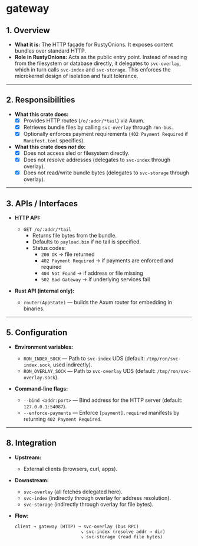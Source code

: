 # gateway

## 1. Overview
- **What it is:** The HTTP façade for RustyOnions. It exposes content bundles over standard HTTP.  
- **Role in RustyOnions:** Acts as the public entry point. Instead of reading from the filesystem or database directly, it delegates to `svc-overlay`, which in turn calls `svc-index` and `svc-storage`. This enforces the microkernel design of isolation and fault tolerance.

---

## 2. Responsibilities
- **What this crate does:**
  - [x] Provides HTTP routes (`/o/:addr/*tail`) via Axum.  
  - [x] Retrieves bundle files by calling `svc-overlay` through `ron-bus`.  
  - [x] Optionally enforces payment requirements (`402 Payment Required` if `Manifest.toml` specifies).  

- **What this crate does *not* do:**
  - [x] Does not access sled or filesystem directly.  
  - [x] Does not resolve addresses (delegates to `svc-index` through overlay).  
  - [x] Does not read/write bundle bytes (delegates to `svc-storage` through overlay).  

---

## 3. APIs / Interfaces
- **HTTP API:**
  - `GET /o/:addr/*tail`  
    - Returns file bytes from the bundle.  
    - Defaults to `payload.bin` if no tail is specified.  
    - Status codes:  
      - `200 OK` → file returned  
      - `402 Payment Required` → if payments are enforced and required  
      - `404 Not Found` → if address or file missing  
      - `502 Bad Gateway` → if underlying services fail  

- **Rust API (internal only):**  
  - `router(AppState)` — builds the Axum router for embedding in binaries.

---

## 5. Configuration
- **Environment variables:**  
  - `RON_INDEX_SOCK` — Path to `svc-index` UDS (default: `/tmp/ron/svc-index.sock`, used indirectly).  
  - `RON_OVERLAY_SOCK` — Path to `svc-overlay` UDS (default: `/tmp/ron/svc-overlay.sock`).  

- **Command-line flags:**  
  - `--bind <addr:port>` — Bind address for the HTTP server (default: `127.0.0.1:54087`).  
  - `--enforce-payments` — Enforce `[payment].required` manifests by returning `402 Payment Required`.  

---

## 8. Integration
- **Upstream:**  
  - External clients (browsers, curl, apps).  

- **Downstream:**  
  - `svc-overlay` (all fetches delegated here).  
  - `svc-index` (indirectly through overlay for address resolution).  
  - `svc-storage` (indirectly through overlay for file bytes).  

- **Flow:**  
  ```text
  client → gateway (HTTP) → svc-overlay (bus RPC)
                           ↘ svc-index (resolve addr → dir)
                           ↘ svc-storage (read file bytes)
```